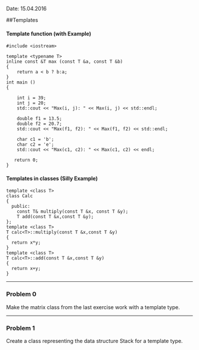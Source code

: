 Date: 15.04.2016

##Templates  

#### Template function (with Example) 

```
#include <iostream>

template <typename T>
inline const &T max (const T &a, const T &b) 
{ 
    return a < b ? b:a; 
} 
int main ()
{
 
    int i = 39;
    int j = 20;
    std::cout << "Max(i, j): " << Max(i, j) << std::endl; 

    double f1 = 13.5; 
    double f2 = 20.7; 
    std::cout << "Max(f1, f2): " << Max(f1, f2) << std::endl; 

    char c1 = 'b'; 
    char c2 = 'e'; 
    std::cout << "Max(c1, c2): " << Max(c1, c2) << endl; 

   return 0;
}
```

#### Templates in classes  (Silly Example)
```
template <class T> 
class Calc
{
  public:
    const T& multiply(const T &x, const T &y);
    T add(const T &x,const T &y);
};
template <class T> 
T calc<T>::multiply(const T &x,const T &y)
{
  return x*y;
}
template <class T> 
T calc<T>::add(const T &x,const T &y)
{
  return x+y;
}
```
---

### Problem 0

Make the matrix class from the last exercise work with a template type.

---

### Problem 1

Create a class representing the data structure Stack for a template type.
